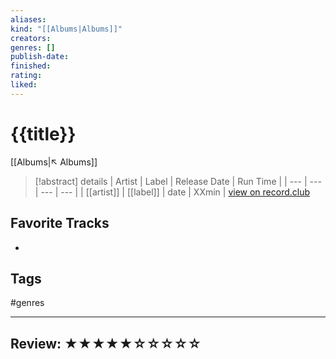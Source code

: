 ```yaml
---
aliases:
kind: "[[Albums|Albums]]"
creators:
genres: []
publish-date:
finished:
rating:
liked:
---
```


# {{title}}
[[Albums|↖ Albums]]

> [!abstract] details
> | Artist | Label | Release Date | Run Time |
> | --- | --- | --- | --- |
> | [[artist]] | [[label]] | date | XXmin |
> [view on record.club](https://)

## Favorite Tracks
-

## Tags
#genres

---

## Review: ★★★★★☆☆☆☆☆
